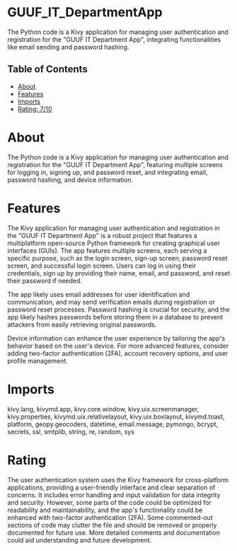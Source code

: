# GUUF_IT_DepartmentApp

The Python code is a Kivy application for managing user authentication and registration for the "GUUF IT Department App", integrating functionalities like email sending and password hashing.

## Table of Contents

- [About](#about)
- [Features](#features)
- [Imports](#Imports)
- [Rating: 7/10](#Rating)

# About

The Python code is a Kivy application for managing user authentication and registration for the "GUUF IT Department App", featuring multiple screens for logging in, signing up, and password reset, and integrating email, password hashing, and device information.

# Features

The Kivy application for managing user authentication and registration in the "GUUF IT Department App" is a robust project that features a multiplatform open-source Python framework for creating graphical user interfaces (GUIs). The app features multiple screens, each serving a specific purpose, such as the login screen, sign-up screen, password reset screen, and successful login screen. Users can log in using their credentials, sign up by providing their name, email, and password, and reset their password if needed.

The app likely uses email addresses for user identification and communication, and may send verification emails during registration or password reset processes. Password hashing is crucial for security, and the app likely hashes passwords before storing them in a database to prevent attackers from easily retrieving original passwords.

Device information can enhance the user experience by tailoring the app's behavior based on the user's device. For more advanced features, consider adding two-factor authentication (2FA), account recovery options, and user profile management.

# Imports

kivy.lang, kivymd.app, kivy.core.window, kivy.uix.screenmanager, kivy.properties, kivymd.uix.relativelayout, kivy.uix.boxlayout, kivymd.toast, platform, geopy.geocoders, datetime, email.message, pymongo, bcrypt, secrets, ssl, smtplib, string, re, random, sys

# Rating

The user authentication system uses the Kivy framework for cross-platform applications, providing a user-friendly interface and clear separation of concerns. It includes error handling and input validation for data integrity and security. However, some parts of the code could be optimized for readability and maintainability, and the app's functionality could be enhanced with two-factor authentication (2FA). Some commented-out sections of code may clutter the file and should be removed or properly documented for future use. More detailed comments and documentation could aid understanding and future development.
